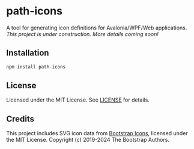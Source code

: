 # path-icons

A tool for generating icon definitions for Avalonia/WPF/Web applications.  
*This project is under construction. More details coming soon!*

## Installation

```bash
npm install path-icons
```

## License

Licensed under the MIT License. See [LICENSE](LICENSE) for details.

## Credits

This project includes SVG icon data from [Bootstrap Icons](https://github.com/twbs/icons), licensed under the MIT License. Copyright (c) 2019-2024 The Bootstrap Authors.

